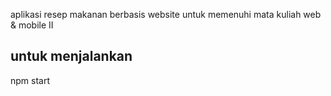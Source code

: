 aplikasi resep makanan berbasis website untuk memenuhi mata kuliah web & mobile II

## untuk menjalankan 
npm start
